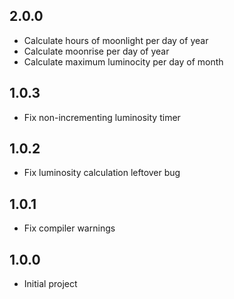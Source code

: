 ## 2.0.0
* Calculate hours of moonlight per day of year
* Calculate moonrise per day of year
* Calculate maximum luminocity per day of month

## 1.0.3
* Fix non-incrementing luminosity timer

## 1.0.2
* Fix luminosity calculation leftover bug

## 1.0.1
* Fix compiler warnings

## 1.0.0
* Initial project
